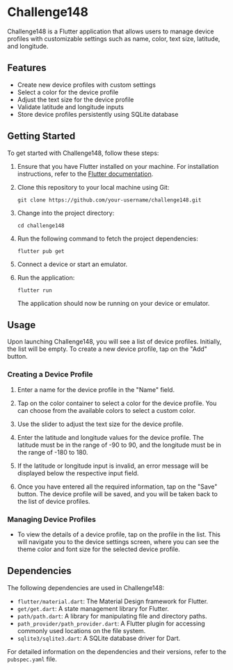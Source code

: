 # Challenge148

Challenge148 is a Flutter application that allows users to manage device profiles with customizable settings such as name, color, text size, latitude, and longitude.

## Features

- Create new device profiles with custom settings
- Select a color for the device profile
- Adjust the text size for the device profile
- Validate latitude and longitude inputs
- Store device profiles persistently using SQLite database

## Getting Started

To get started with Challenge148, follow these steps:

1. Ensure that you have Flutter installed on your machine. For installation instructions, refer to the [Flutter documentation](https://flutter.dev/docs/get-started/install).

2. Clone this repository to your local machine using Git:

   ```
   git clone https://github.com/your-username/challenge148.git
   ```

3. Change into the project directory:

   ```
   cd challenge148
   ```

4. Run the following command to fetch the project dependencies:

   ```
   flutter pub get
   ```

5. Connect a device or start an emulator.

6. Run the application:

   ```
   flutter run
   ```

   The application should now be running on your device or emulator.

## Usage

Upon launching Challenge148, you will see a list of device profiles. Initially, the list will be empty. To create a new device profile, tap on the "Add" button.

### Creating a Device Profile

1. Enter a name for the device profile in the "Name" field.

2. Tap on the color container to select a color for the device profile. You can choose from the available colors to select a custom color.

3. Use the slider to adjust the text size for the device profile.

4. Enter the latitude and longitude values for the device profile. The latitude must be in the range of -90 to 90, and the longitude must be in the range of -180 to 180.

5. If the latitude or longitude input is invalid, an error message will be displayed below the respective input field.

6. Once you have entered all the required information, tap on the "Save" button. The device profile will be saved, and you will be taken back to the list of device profiles.

### Managing Device Profiles

- To view the details of a device profile, tap on the profile in the list. This will navigate you to the device settings screen, where you can see the theme color and font size for the selected device profile.

## Dependencies

The following dependencies are used in Challenge148:

- `flutter/material.dart`: The Material Design framework for Flutter.
- `get/get.dart`: A state management library for Flutter.
- `path/path.dart`: A library for manipulating file and directory paths.
- `path_provider/path_provider.dart`: A Flutter plugin for accessing commonly used locations on the file system.
- `sqlite3/sqlite3.dart`: A SQLite database driver for Dart.

For detailed information on the dependencies and their versions, refer to the `pubspec.yaml` file.
